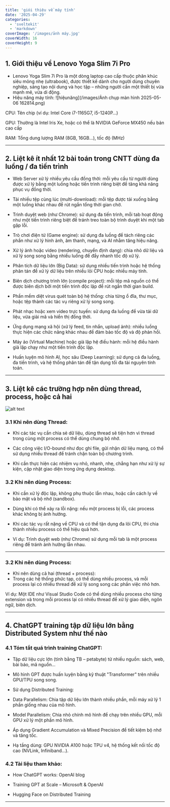 ```yaml
---
title: 'giói thiệu về máy tính'
date: '2025-04-29'
categories:
  - 'sveltekit'
  - 'markdown'
coverImage: '/images/ảnh máy.jpg'
coverWidth: 16
coverHeight: 9
---
```


## 1. Giới thiệu về Lenovo Yoga Slim 7i Pro

- Lenovo Yoga Slim 7i Pro là một dòng laptop cao cấp thuộc phân khúc siêu mỏng nhẹ (ultrabook), được thiết kế dành cho người dùng chuyên nghiệp, sáng tạo nội dung và học tập – những người cần một thiết bị vừa mạnh mẽ, vừa di động.
- Hiệu năng máy tính:
  ![hiệunăng](/images/Ảnh chụp màn hình 2025-05-06 162814.png)

CPU: Tên chip (ví dụ: Intel Core i7-1165G7, i5-1240P…)

GPU: Thường là Intel Iris Xe, hoặc có thể là NVIDIA GeForce MX450 nếu bản cao cấp

RAM: Tổng dung lượng RAM (8GB, 16GB…), tốc độ (MHz)

---

## 2. Liệt kê ít nhất 12 bài toán trong CNTT dùng đa luồng / đa tiến trình

- Web Server xử lý nhiều yêu cầu đồng thời: mỗi yêu cầu từ người dùng được xử lý bằng một luồng hoặc tiến trình riêng biệt để tăng khả năng phục vụ đồng thời.

- Tải nhiều tệp cùng lúc (multi-download): mỗi tệp được tải xuống bằng một luồng khác nhau để rút ngắn tổng thời gian chờ.

- Trình duyệt web (như Chrome): sử dụng đa tiến trình, mỗi tab hoạt động như một tiến trình riêng biệt để tránh treo toàn bộ trình duyệt khi một tab gặp lỗi.

- Trò chơi điện tử (Game engine): sử dụng đa luồng để tách riêng các phần như xử lý hình ảnh, âm thanh, mạng, và AI nhằm tăng hiệu năng.

- Xử lý ảnh hoặc video (rendering, chuyển định dạng): chia nhỏ dữ liệu và xử lý song song bằng nhiều luồng để đẩy nhanh tốc độ xử lý.

- Phân tích dữ liệu lớn (Big Data): sử dụng nhiều tiến trình hoặc hệ thống phân tán để xử lý dữ liệu trên nhiều lõi CPU hoặc nhiều máy tính.

- Biên dịch chương trình lớn (compile project): mỗi tệp mã nguồn có thể được biên dịch bởi một tiến trình độc lập để rút ngắn thời gian build.

- Phần mềm diệt virus quét toàn bộ hệ thống: chia từng ổ đĩa, thư mục, hoặc tệp thành các tác vụ riêng xử lý song song.

- Phát nhạc hoặc xem video trực tuyến: sử dụng đa luồng để vừa tải dữ liệu, vừa giải mã và hiển thị đồng thời.

- Ứng dụng mạng xã hội (xử lý feed, tin nhắn, upload ảnh): nhiều luồng thực hiện các chức năng khác nhau để đảm bảo tốc độ và độ phản hồi.

- Máy ảo (Virtual Machine) hoặc giả lập hệ điều hành: mỗi hệ điều hành giả lập chạy như một tiến trình độc lập.

- Huấn luyện mô hình AI, học sâu (Deep Learning): sử dụng cả đa luồng, đa tiến trình, và hệ thống phân tán để tận dụng tối đa tài nguyên tính toán.

---

## 3. Liệt kê các trường hợp nên dùng thread, process, hoặc cả hai

![alt text](<../../../images/câu 3.jpg>)

### 3.1 Khi nên dùng Thread:

- Khi các tác vụ cần chia sẻ dữ liệu, dùng thread sẽ tiện hơn vì thread trong cùng một process có thể dùng chung bộ nhớ.

- Các công việc I/O-bound như đọc ghi file, gửi nhận dữ liệu mạng, có thể sử dụng nhiều thread để tránh chặn toàn bộ chương trình.

- Khi cần thực hiện các nhiệm vụ nhỏ, nhanh, nhẹ, chẳng hạn như xử lý sự kiện, cập nhật giao diện trong ứng dụng desktop.

### 3.2 Khi nên dùng Process:

- Khi cần xử lý độc lập, không phụ thuộc lẫn nhau, hoặc cần cách ly về bảo mật và bộ nhớ (sandbox).

- Dùng khi có thể xảy ra lỗi nặng: nếu một process bị lỗi, các process khác không bị ảnh hưởng.

- Khi các tác vụ rất nặng về CPU và có thể tận dụng đa lõi CPU, thì chia thành nhiều process có thể hiệu quả hơn.

- Ví dụ: Trình duyệt web (như Chrome) sử dụng mỗi tab là một process riêng để tránh ảnh hưởng lẫn nhau.

---

### 3.2 Khi nên dùng Process:

- Khi nên dùng cả hai (thread + process):
- Trong các hệ thống phức tạp, có thể dùng nhiều process, và mỗi process lại có nhiều thread để xử lý song song các phần việc nhỏ hơn.

Ví dụ: Một IDE như Visual Studio Code có thể dùng nhiều process cho từng extension và trong mỗi process lại có nhiều thread để xử lý giao diện, ngôn ngữ, biên dịch.

---

## 4. ChatGPT training tập dữ liệu lớn bằng Distributed System như thế nào

### 4.1 Tóm tắt quá trình training ChatGPT:

- Tập dữ liệu cực lớn (tính bằng TB – petabyte) từ nhiều nguồn: sách, web, bài báo, mã nguồn...

- Mô hình GPT được huấn luyện bằng kỹ thuật "Transformer" trên nhiều GPU/TPU song song.

- Sử dụng Distributed Training:

- Data Parallelism: Chia tập dữ liệu lớn thành nhiều phần, mỗi máy xử lý 1 phần giống nhau của mô hình.

- Model Parallelism: Chia nhỏ chính mô hình để chạy trên nhiều GPU, mỗi GPU xử lý một phần mô hình.

- Áp dụng Gradient Accumulation và Mixed Precision để tiết kiệm bộ nhớ và tăng tốc.

- Hạ tầng dùng: GPU NVIDIA A100 hoặc TPU v4, hệ thống kết nối tốc độ cao (NVLink, Infiniband...).

### 4.2 Tài liệu tham khảo:

- How ChatGPT works: OpenAI blog

- Training GPT at Scale – Microsoft & OpenAI

- Hugging Face on Distributed Training

---
